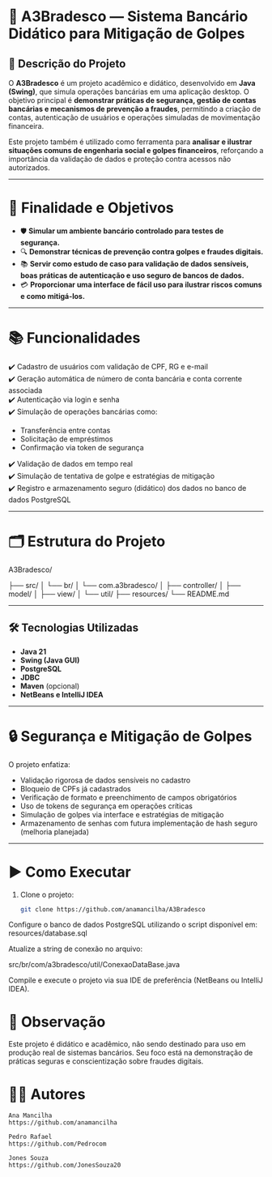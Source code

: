 # 🏦 A3Bradesco — Sistema Bancário Didático para Mitigação de Golpes

## 📖 Descrição do Projeto

O **A3Bradesco** é um projeto acadêmico e didático, desenvolvido em **Java (Swing)**, que simula operações bancárias em uma aplicação desktop. O objetivo principal é **demonstrar práticas de segurança, gestão de contas bancárias e mecanismos de prevenção a fraudes**, permitindo a criação de contas, autenticação de usuários e operações simuladas de movimentação financeira.

Este projeto também é utilizado como ferramenta para **analisar e ilustrar situações comuns de engenharia social e golpes financeiros**, reforçando a importância da validação de dados e proteção contra acessos não autorizados.

---

# 🎯 Finalidade e Objetivos

- 🛡️ **Simular um ambiente bancário controlado para testes de segurança.**
- 🔍 **Demonstrar técnicas de prevenção contra golpes e fraudes digitais.**
- 📚 **Servir como estudo de caso para validação de dados sensíveis, boas práticas de autenticação e uso seguro de bancos de dados.**
- 💳 **Proporcionar uma interface de fácil uso para ilustrar riscos comuns e como mitigá-los.**

---

# 📚 Funcionalidades

✔️ Cadastro de usuários com validação de CPF, RG e e-mail  
✔️ Geração automática de número de conta bancária e conta corrente associada  
✔️ Autenticação via login e senha  
✔️ Simulação de operações bancárias como:
- Transferência entre contas
- Solicitação de empréstimos
- Confirmação via token de segurança

✔️ Validação de dados em tempo real  
✔️ Simulação de tentativa de golpe e estratégias de mitigação  
✔️ Registro e armazenamento seguro (didático) dos dados no banco de dados PostgreSQL

---

# 🗂️ Estrutura do Projeto

A3Bradesco/

├── src/
│ └── br/
│ └── com.a3bradesco/
│ ├── controller/
│ ├── model/
│ ├── view/
│ └── util/
├── resources/
└── README.md

---

## 🛠️ Tecnologias Utilizadas

- **Java 21**
- **Swing (Java GUI)**
- **PostgreSQL**
- **JDBC**
- **Maven** (opcional)
- **NetBeans e IntelliJ IDEA**

---

# 🔒 Segurança e Mitigação de Golpes

O projeto enfatiza:

- Validação rigorosa de dados sensíveis no cadastro
- Bloqueio de CPFs já cadastrados
- Verificação de formato e preenchimento de campos obrigatórios
- Uso de tokens de segurança em operações críticas
- Simulação de golpes via interface e estratégias de mitigação
- Armazenamento de senhas com futura implementação de hash seguro (melhoria planejada)

---

# ▶️ Como Executar

1. Clone o projeto:
   ```bash
   git clone https://github.com/anamancilha/A3Bradesco

Configure o banco de dados PostgreSQL utilizando o script disponível em: resources/database.sql

Atualize a string de conexão no arquivo:

src/br/com/a3bradesco/util/ConexaoDataBase.java


Compile e execute o projeto via sua IDE de preferência (NetBeans ou IntelliJ IDEA).

# 📌 Observação

Este projeto é didático e acadêmico, não sendo destinado para uso em produção real de sistemas bancários. Seu foco está na demonstração de práticas seguras e conscientização sobre fraudes digitais.

# 👨‍💻 Autores

    Ana Mancilha
    https://github.com/anamancilha

    Pedro Rafael
    https://github.com/Pedrocom

    Jones Souza
    https://github.com/JonesSouza20